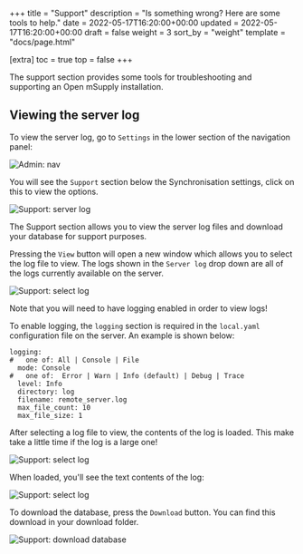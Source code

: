 +++
title = "Support"
description = "Is something wrong? Here are some tools to help."
date = 2022-05-17T16:20:00+00:00
updated = 2022-05-17T16:20:00+00:00
draft = false
weight = 3
sort_by = "weight"
template = "docs/page.html"

[extra]
toc = true
top = false
+++

The support section provides some tools for troubleshooting and supporting an Open mSupply installation.

## Viewing the server log

To view the server log, go to `Settings` in the lower section of the navigation panel:

![Admin: nav](/docs/settings/images/admin_nav.png)

You will see the `Support` section below the Synchronisation settings, click on this to view the options.

![Support: server log](/docs/settings/images/support_server_log.png)

The Support section allows you to view the server log files and download your database for support purposes.

Pressing the `View` button will open a new window which allows you to select the log file to view. The logs shown in the `Server log` drop down are all of the logs currently available on the server.

![Support: select log](/docs/settings/images/support_select_log.png)

<div class="note">Note that you will need to have logging enabled in order to view logs!</div>

To enable logging, the `logging` section is required in the `local.yaml` configuration file on the server. An example is shown below:

```
logging:
#   one of: All | Console | File
  mode: Console
#   one of:  Error | Warn | Info (default) | Debug | Trace
  level: Info
  directory: log
  filename: remote_server.log
  max_file_count: 10
  max_file_size: 1
```

After selecting a log file to view, the contents of the log is loaded. This make take a little time if the log is a large one!

![Support: select log](/docs/settings/images/support_log_loading.png)

When loaded, you'll see the text contents of the log:

![Support: select log](/docs/settings/images/support_log_contents.png)

To download the database, press the `Download` button. You can find this download in your download folder.

![Support: download database](/docs/settings/images/download_database.png)
